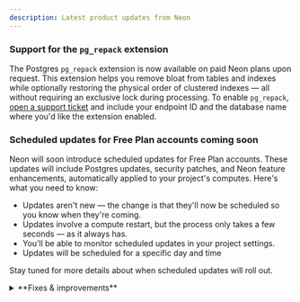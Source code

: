 ```yaml
---
description: Latest product updates from Neon
---
```


### Support for the `pg_repack` extension

The Postgres `pg_repack` extension is now available on paid Neon plans upon request. This extension helps you remove bloat from tables and indexes while optionally restoring the physical order of clustered indexes — all without requiring an exclusive lock during processing. To enable `pg_repack`, [open a support ticket](https://console.neon.tech/app/projects?modal=support) and include your endpoint ID and the database name where you'd like the extension enabled.

### Scheduled updates for Free Plan accounts coming soon

Neon will soon introduce scheduled updates for Free Plan accounts. These updates will include Postgres updates, security patches, and Neon feature enhancements, automatically applied to your project's computes. Here's what you need to know:

- Updates aren't new — the change is that they'll now be scheduled so you know when they're coming.
- Updates involve a compute restart, but the process only takes a few seconds — as it always has.
- You’ll be able to monitor scheduled updates in your project settings.
- Updates will be scheduled for a specific day and time

Stay tuned for more details about when scheduled updates will roll out.

<details>

<summary>**Fixes & improvements**</summary>

- **Drizzle Studio update**

  The Drizzle Studio integration that powers the **Tables** page in the Neon Console has been updated. For the latest improvements and fixes, see the [Neon Drizzle Studio Integration Changelog](https://github.com/neondatabase/neon-drizzle-studio-changelog/blob/main/CHANGELOG.md).

- **Console updates**

  - **Increased concurrency limits**. Last week we announced increased Neon API operation concurrency limits on Neon's Free, Launch, and Scale plans. **This enhancement is now supported on all Neon plans**. Previously, concurrent API operations within a Neon project — such as operations on different branches — could trigger a "project already has running operations" error, where one branch operation would block others. This improvement reduces the need to work around strict concurrency limits. However, we still recommend adding retry functionality to handle rare cases where an API operation fails due to ongoing operations.

    This change applies only to the Neon API. In the Neon Console, controls such as buttons that initiate new operations are still briefly disabled until ongoing operations are complete. Concurrency improvements will be reflected in the UI in a future release.

- **Neon API**

- **Neon CLI**

  The Neon CLI now creates projects with Postgres 17 by default ✨

- **Fixes**



</details>
